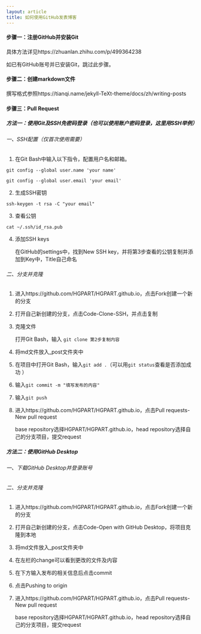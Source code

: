```yaml
---
layout: article
title: 如何使用GitHub发表博客
---
```


#### 步骤一：注册GitHub并安装Git

具体方法详见https://zhuanlan.zhihu.com/p/499364238

如已有GitHub账号并已安装Git，跳过此步骤。

#### 步骤二：创建markdown文件

撰写格式参照https://tianqi.name/jekyll-TeXt-theme/docs/zh/writing-posts

#### 步骤三：Pull Request

##### 方法一：使用Git及SSH免密码登录（也可以使用账户密码登录，这里用SSH举例）

###### 一、SSH配置（仅首次使用需要）

1. 在Git Bash中输入以下指令，配置用户名和邮箱。

`git config --global user.name 'your name'`

`git config --global user.email 'your email' `

2. 生成SSH密钥

`ssh-keygen -t rsa -C "your email" `

3. 查看公钥

`cat ~/.ssh/id_rsa.pub`

4. 添加SSH keys

   在GitHub的settings中，找到New SSH key，并将第3步查看的公钥复制并添加到Key中，Title自己命名

###### 二、分支并克隆

1. 进入https://github.com/HGPART/HGPART.github.io，点击Fork创建一个新的分支

2. 打开自己新创建的分支，点击Code-Clone-SSH，并点击复制

3. 克隆文件

   打开Git Bash，输入 `git clone 第2步复制内容`

4. 将md文件放入_post文件夹中

5. 在项目中打开Git Bash，输入`git add .`（可以用`git status`查看是否添加成功 ）

6. 输入`git commit -m "填写发布的内容"`

7. 输入`git push`

8. 进入https://github.com/HGPART/HGPART.github.io，点击Pull requests-New pull request

   base repository选择HGPART/HGPART.github.io，head repository选择自己的分支项目，提交request

##### 方法二：使用GitHub Desktop

###### 一、下载GitHub Desktop并登录账号

###### 二、分支并克隆

1. 进入https://github.com/HGPART/HGPART.github.io，点击Fork创建一个新的分支

2. 打开自己新创建的分支，点击Code-Open with GitHub Desktop，将项目克隆到本地

3. 将md文件放入_post文件夹中

4. 在左栏的change可以看到更改的文件及内容

5. 在下方输入发布的相关信息后点击commit

6. 点击Pushing to origin

7. 进入https://github.com/HGPART/HGPART.github.io，点击Pull requests-New pull request

   base repository选择HGPART/HGPART.github.io，head repository选择自己的分支项目，提交request

<!--more-->